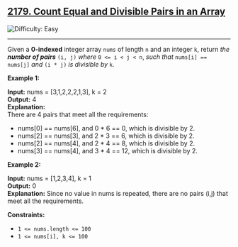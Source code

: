 ## [2179\. Count Equal and Divisible Pairs in an Array](https://leetcode.com/problems/count-equal-and-divisible-pairs-in-an-array)

![Difficulty: Easy](https://img.shields.io/badge/Difficulty-Easy-brightgreen)

---

Given a **0-indexed** integer array `nums` of length `n` and an integer `k`, return _the **number of pairs**_ `(i, j)` _where_ `0 <= i < j < n`, _such that_ `nums[i] == nums[j]` _and_ `(i * j)` _is divisible by_ `k`.

**Example 1:**

**Input:** nums = \[3,1,2,2,2,1,3\], k = 2\
**Output:** 4\
**Explanation:**\
There are 4 pairs that meet all the requirements:

- nums\[0\] == nums\[6\], and 0 \* 6 == 0, which is divisible by 2.
- nums\[2\] == nums\[3\], and 2 \* 3 == 6, which is divisible by 2.
- nums\[2\] == nums\[4\], and 2 \* 4 == 8, which is divisible by 2.
- nums\[3\] == nums\[4\], and 3 \* 4 == 12, which is divisible by 2.

**Example 2:**

**Input:** nums = \[1,2,3,4\], k = 1\
**Output:** 0\
**Explanation:** Since no value in nums is repeated, there are no pairs (i,j) that meet all the requirements.

**Constraints:**

- `1 <= nums.length <= 100`
- `1 <= nums[i], k <= 100`

